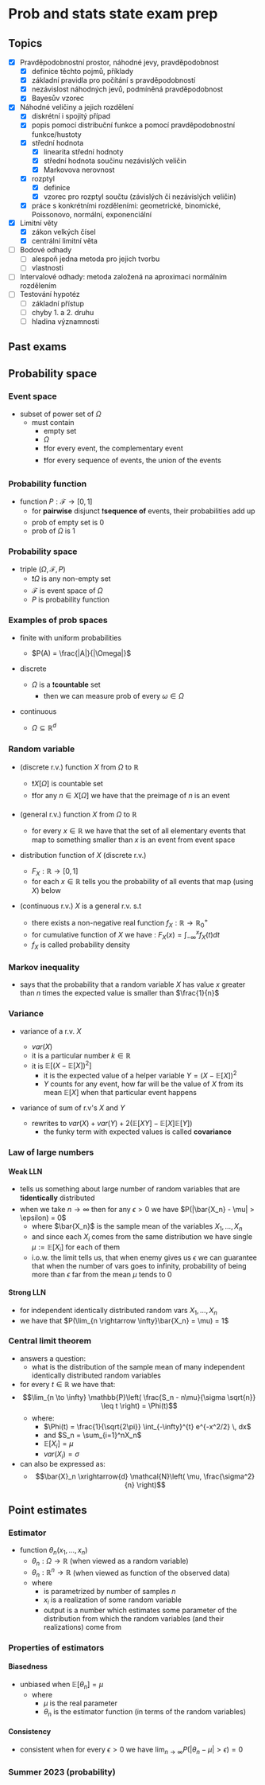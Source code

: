 # Prob and stats state exam prep

## Topics

- [x] Pravděpodobnostní prostor, náhodné jevy, pravděpodobnost
  - [x] definice těchto pojmů, příklady
  - [x] základní pravidla pro počítání s pravděpodobností
  - [x] nezávislost náhodných jevů, podmíněná pravděpodobnost
  - [x] Bayesův vzorec
- [x] Náhodné veličiny a jejich rozdělení
  - [x] diskrétní i spojitý případ
  - [x] popis pomocí distribuční funkce a pomocí pravděpodobnostní funkce/hustoty
  - [x] střední hodnota
    - [x] linearita střední hodnoty
    - [x] střední hodnota součinu nezávislých veličin
    - [x] Markovova nerovnost
  - [x] rozptyl
    - [x] definice
    - [x] vzorec pro rozptyl součtu (závislých či nezávislých veličin)
  - [x] práce s konkrétními rozděleními: geometrické, binomické, Poissonovo, normální, exponenciální
- [x] Limitní věty
  - [x] zákon velkých čísel
  - [x] centrální limitní věta
- [ ] Bodové odhady
  - [ ] alespoň jedna metoda pro jejich tvorbu
  - [ ] vlastnosti
- [ ] Intervalové odhady: metoda založená na aproximaci normálním rozdělením
- [ ] Testování hypotéz
  - [ ] základní přístup
  - [ ] chyby 1. a 2. druhu
  - [ ] hladina významnosti

## Past exams

## Probability space

### Event space

- subset of power set of $\Omega$
  - must contain
    - empty set
    - $\Omega$
    - ❗for every event, the complementary event
    - ❗for every sequence of events, the union of the events

### Probability function

- function $P : \mathcal{F} \rightarrow [0,1]$
  - for **pairwise** disjunct ❗**sequence of** events, their probabilities add up
  - prob of empty set is 0
  - prob of $\Omega$ is 1

### Probability space

- triple $(\Omega,\mathcal{F},P)$
  - ❗$\Omega$ is any non-empty set
  - $\mathcal{F}$ is event space of $\Omega$
  - $P$ is probability function

### Examples of prob spaces

- finite with uniform probabilities
  - $P(A) = \frac{|A|}{|\Omega|}$

- discrete
  - $\Omega$ is a ❗**countable** set
    - then we can measure prob of every $\omega \in \Omega$

- continuous
  - $\Omega \subseteq \mathbb{R}^d$

### Random variable

- (discrete r.v.) function $X$ from $\Omega$ to $\mathbb{R}$
  - ❗$X[\Omega]$ is countable set
  - ❗for any $n \in X[\Omega]$ we have that the preimage of $n$ is an event

- (general r.v.) function $X$ from $\Omega$ to $\mathbb{R}$
  - for every $x \in \mathbb{R}$ we have that the set of all elementary events that map to something smaller than $x$ is an event from event space

- distribution function of $X$ (discrete r.v.)
  - $F_X : \mathbb{R} \rightarrow [0,1]$
  - for each $x \in \mathbb{R}$ tells you the probability of all events that map (using $X$) below

- (continuous r.v.) $X$ is a general r.v. s.t
  - there exists a non-negative real function $f_X : \mathbb{R} \rightarrow \mathbb{R}_0^+$
  - for cumulative function of $X$ we have : $F_X(x) = \int_{-\infty}^xf_X(t)dt$
  - $f_X$ is called probability density

### Markov inequality

- says that the probability that a random variable $X$ has value $x$ greater than $n$ times the expected value is smaller than $\frac{1}{n}$

### Variance

- variance of a r.v. $X$
  - $var(X)$
  - it is a particular number $k \in \mathbb{R}$
  - it is $\mathbb{E}[(X-\mathbb{E}[X])^2]$
    - it is the expected value of a helper variable $Y= (X - \mathbb{E}[X])^2$
    - $Y$ counts for any event, how far will be the value of $X$ from its mean $\mathbb{E}[X]$ when that particular event happens

- variance of sum of r.v's $X$ and $Y$
  - rewrites to $var(X) + var(Y) + 2 (\mathbb{E}[XY] - \mathbb{E}[X]\mathbb{E}[Y])$
    - the funky term with expected values is called **covariance**

### Law of large numbers

#### Weak LLN

- tells us something about large number of random variables that are ❗**identically** distributed
- when we take $n \rightarrow \infty$ then for any $\epsilon > 0$ we have $P(|\bar{X_n} - \mu| > \epsilon) = 0$
  - where $\bar{X_n}$ is the sample mean of the variables $X_1,\ldots,X_n$
  - and since each $X_i$ comes from the same distribution we have single $\mu := \mathbb{E}[X_i]$ for each of them
  - i.o.w. the limit tells us, that when enemy gives us $\epsilon$ we can guarantee that when the number of vars goes to infinity, probability of being more than $\epsilon$ far from the mean $\mu$ tends to $0$

#### Strong LLN

- for independent identically distributed random vars $X_1,\ldots,X_n$
- we have that $P(\lim_{n \rightarrow \infty}\bar{X_n} = \mu) = 1$

### Central limit theorem

- answers a question:
  - what is the distribution of the sample mean of many independent identically distributed random variables
- for every $t \in \mathbb{R}$ we have that:
- $$\lim_{n \to \infty} \mathbb{P}\left( \frac{S_n - n\mu}{\sigma \sqrt{n}} \leq t \right) = \Phi(t)$$
  - where: 
    - $\Phi(t) = \frac{1}{\sqrt{2\pi}} \int_{-\infty}^{t} e^{-x^2/2} \, dx$
    - and $S_n = \sum_{i=1}^nX_n$
    - $\mathbb{E}[X_i] = \mu$
    - $var(X_i) = \sigma$
- can also be expressed as:
  - $$\bar{X}_n \xrightarrow{d} \mathcal{N}\left( \mu, \frac{\sigma^2}{n} \right)$$

## Point estimates

### Estimator

- function $\theta_n(x_1,\ldots,x_n)$ 
  - $\theta_n : \Omega \rightarrow \mathbb{R}$ (when viewed as a random variable)
  - $\theta_n : \mathbb{R}^n \rightarrow \mathbb{R}$ (when viewed as function of the observed data)
  - where 
    - is parametrized by number of samples $n$
    - $x_i$ is a realization of some random variable
    - output is a number which estimates some parameter of the distribution from which the random variables (and their realizations) come from

### Properties of estimators

#### Biasedness

- unbiased when $\mathbb{E}[\theta_n] = \mu$ 
  - where 
    - $\mu$ is the real parameter
    - $\theta_n$ is the estimator function (in terms of the random variables)

#### Consistency

- consistent when for every $\epsilon > 0$ we have $\lim_{n \rightarrow \infty}P(|\theta_n - \mu| > \epsilon) = 0$

### Summer 2023 (probability)

